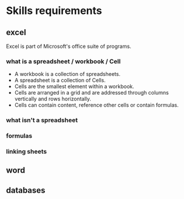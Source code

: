 # Skills requirements

## excel
Excel is part of Microsoft's office suite of programs.
### what is a spreadsheet / workbook / Cell
* A workbook is a collection of spreadsheets.  
* A spreadsheet is a collection of Cells.  
* Cells are the smallest element within a workbook.  
* Cells are arranged in a grid and are addressed through columns vertically and rows horizontally.
* Cells can contain content, reference other cells or contain formulas.

### what isn't a spreadsheet
### formulas
### linking sheets
## word
## databases
